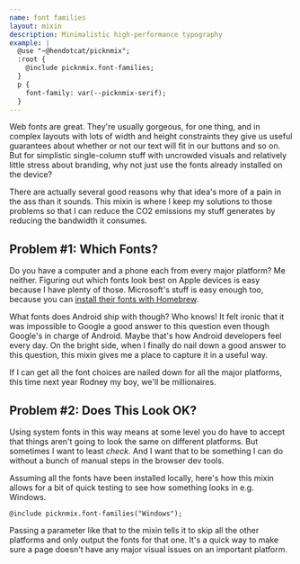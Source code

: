 ```yaml
---
name: font families
layout: mixin
description: Minimalistic high-performance typography
example: |
  @use "~@hendotcat/picknmix";
  :root {
    @include picknmix.font-families;
  }
  p {
    font-family: var(--picknmix-serif);
  }
---
```


Web fonts are great. They're usually gorgeous, for one thing, and in complex
layouts with lots of width and height constraints they give us useful
guarantees about whether or not our text will fit in our buttons and so on. But
for simplistic single-column stuff with uncrowded visuals and relatively little
stress about branding, why not just use the fonts already installed on the
device?

There are actually several good reasons why that idea's more of a pain in the
ass than it sounds. This mixin is where I keep my solutions to those problems
so that I can reduce the CO2 emissions my stuff generates by reducing the
bandwidth it consumes.

## Problem #1: Which Fonts?

Do you have a computer and a phone each from every major platform? Me neither.
Figuring out which fonts look best on Apple devices is easy because I have
plenty of those. Microsoft's stuff is easy enough too, because you can [install
their fonts with Homebrew](https://github.com/colindean/homebrew-fonts-nonfree).

What fonts does Android ship with though? Who knows! It felt ironic that it was
impossible to Google a good answer to this question even though Google's in
charge of Android. Maybe that's how Android developers feel every day. On the
bright side, when I finally do nail down a good answer to this question, this
mixin gives me a place to capture it in a useful way.

If I can get all the font choices are nailed down for all the major platforms,
this time next year Rodney my boy, we'll be millionaires.

## Problem #2: Does This Look OK?

Using system fonts in this way means at some level you do have to accept that
things aren't going to look the same on different platforms. But sometimes I
want to least *check*. And I want that to be something I can do without a bunch
of manual steps in the browser dev tools.

Assuming all the fonts have been installed locally, here's how this mixin
allows for a bit of quick testing to see how something looks in e.g. Windows.

```
@include picknmix.font-families("Windows");
```

Passing a parameter like that to the mixin tells it to skip all the other
platforms and only output the fonts for that one. It's a quick way to make sure
a page doesn't have any major visual issues on an important platform.



